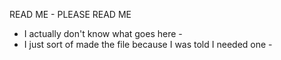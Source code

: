 READ ME - PLEASE READ ME

- I actually don't know what goes here -
- I just sort of made the file because I was told I needed one -